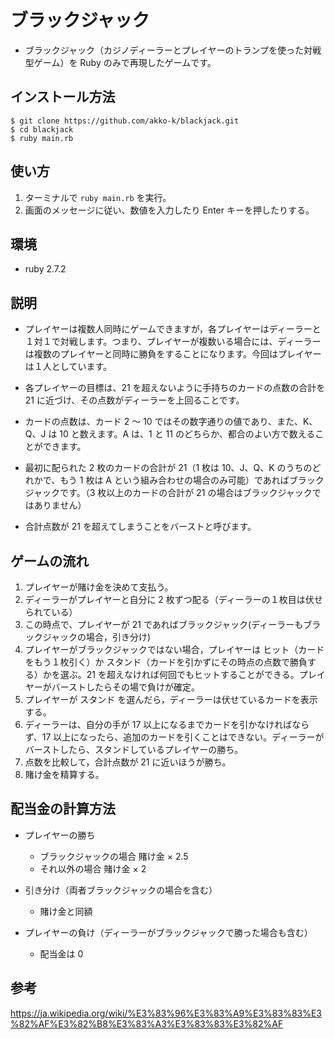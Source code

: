 # ブラックジャック

- ブラックジャック（カジノディーラーとプレイヤーのトランプを使った対戦型ゲーム）を Ruby のみで再現したゲームです。

## インストール方法

```
$ git clone https://github.com/akko-k/blackjack.git
$ cd blackjack
$ ruby main.rb
```

## 使い方

1. ターミナルで `ruby main.rb` を実行。
2. 画面のメッセージに従い、数値を入力したり Enter キーを押したりする。

## 環境

- ruby 2.7.2

## 説明

- プレイヤーは複数人同時にゲームできますが，各プレイヤーはディーラーと１対１で対戦します。つまり、プレイヤーが複数いる場合には、ディーラーは複数のプレイヤーと同時に勝負をすることになります。今回はプレイヤーは１人としています。

- 各プレイヤーの目標は、21 を超えないように手持ちのカードの点数の合計を 21 に近づけ、その点数がディーラーを上回ることです。

- カードの点数は、カード 2 ～ 10 ではその数字通りの値であり、また、K、Q、J は 10 と数えます。A は、1 と 11 のどちらか、都合のよい方で数えることができます。

- 最初に配られた 2 枚のカードの合計が 21（1 枚は 10、J、Q、K のうちのどれかで、もう 1 枚は A という組み合わせの場合のみ可能）であればブラックジャックです。（3 枚以上のカードの合計が 21 の場合はブラックジャックではありません）

- 合計点数が 21 を超えてしまうことをバーストと呼びます。

## ゲームの流れ

1. プレイヤーが賭け金を決めて支払う。
2. ディーラーがプレイヤーと自分に 2 枚ずつ配る（ディーラーの１枚目は伏せられている）
3. この時点で、プレイヤーが 21 であればブラックジャック(ディーラーもブラックジャックの場合，引き分け)
4. プレイヤーがブラックジャックではない場合，プレイヤーは ヒット（カードをもう１枚引く）か スタンド（カードを引かずにその時点の点数で勝負する）かを選ぶ。21 を超えなければ何回でもヒットすることができる。プレイヤーがバーストしたらその場で負けが確定。
5. プレイヤーが スタンド を選んだら，ディーラーは伏せているカードを表示する。
6. ディーラーは、自分の手が 17 以上になるまでカードを引かなければならず、17 以上になったら、追加のカードを引くことはできない。ディーラーがバーストしたら、スタンドしているプレイヤーの勝ち。
7. 点数を比較して，合計点数が 21 に近いほうが勝ち。
8. 賭け金を精算する。

## 配当金の計算方法

- プレイヤーの勝ち

  - ブラックジャックの場合 賭け金 × 2.5
  - それ以外の場合 賭け金 × 2

- 引き分け（両者ブラックジャックの場合を含む）

  - 賭け金と同額

- プレイヤーの負け（ディーラーがブラックジャックで勝った場合も含む）
  - 配当金は 0

## 参考

https://ja.wikipedia.org/wiki/%E3%83%96%E3%83%A9%E3%83%83%E3%82%AF%E3%82%B8%E3%83%A3%E3%83%83%E3%82%AF
